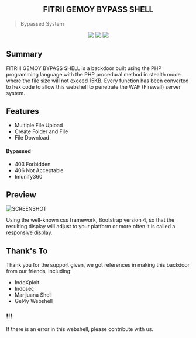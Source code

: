 <h2 align="center">FITRII GEMOY BYPASS SHELL</h2>

> Bypassed System

<p align="center">
	<img src="https://img.shields.io/badge/PHP-7.4.3-yellowgreen">
	<img src="https://img.shields.io/badge/LICENSE-MIT-orange">
	<img src="https://img.shields.io/badge/Version-1.1-red">
</p>

Summary
----------

FITRIII GEMOY BYPASS SHELL is a backdoor built using the PHP programming language with the PHP procedural method in stealth mode where the file size will not exceed 15KB. Every function has been converted to hex code to allow this webshell to penetrate the WAF (Firewall) server system.

Features
--------

* Multiple File Upload
* Create Folder and File
* File Download
#### Bypassed
* 403 Forbidden
* 406 Not Acceptable
* Imunify360

Preview
-------

![SCREENSHOT](https://a.top4top.io/p_2356nq7do0.png)

Using the well-known css framework, Bootstrap version 4, so that the resulting display will adjust to your platform or more often it is called a responsive display.

## Thank's To
Thank you for the support given, we got references in making this backdoor from our friends, including:
- IndoXploit
- Indosec
- Marijuana Shell
- Gel4y Webshell

### !!!
If there is an error in this webshell, please contribute with us.
